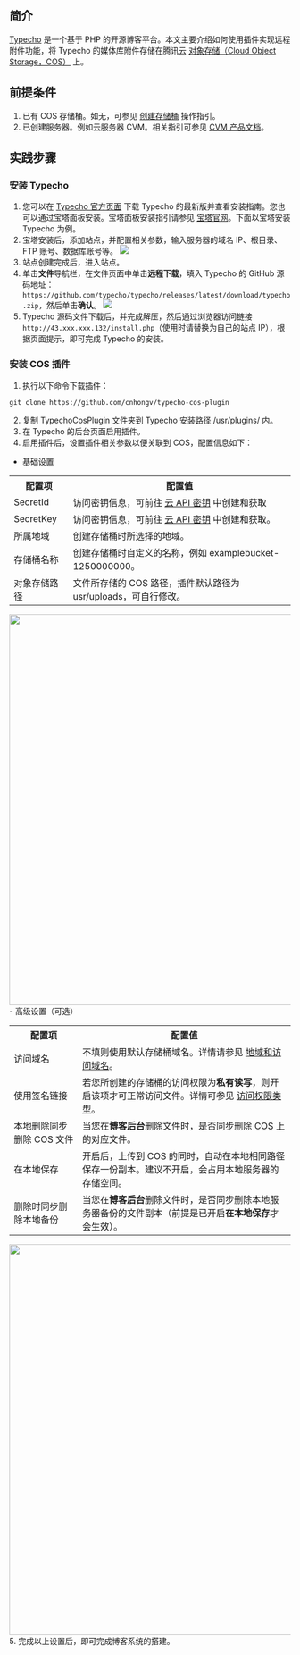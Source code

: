 ## 简介
[Typecho](https://typecho.org/) 是一个基于 PHP 的开源博客平台。本文主要介绍如何使用插件实现远程附件功能，将 Typecho 的媒体库附件存储在腾讯云 [对象存储（Cloud Object Storage，COS）](https://cloud.tencent.com/product/cos) 上。


## 前提条件
1. 已有 COS 存储桶。如无，可参见 [创建存储桶](https://cloud.tencent.com/document/product/436/13309) 操作指引。
2. 已创建服务器。例如云服务器 CVM。相关指引可参见 [CVM 产品文档](https://cloud.tencent.com/document/product/213)。




## 实践步骤

### 安装 Typecho
1. 您可以在 [Typecho 官方页面](http://typecho.org/download) 下载 Typecho 的最新版并查看安装指南。您也可以通过宝塔面板安装。宝塔面板安装指引请参见 [宝塔官网](https://www.bt.cn/)。下面以宝塔安装 Typecho 为例。
2. 宝塔安装后，添加站点，并配置相关参数，输入服务器的域名 IP、根目录、FTP 账号、数据库账号等。
![](https://qcloudimg.tencent-cloud.cn/raw/d2f1041e87750e292f7d0128f90fd5a7.png)
3. 站点创建完成后，进入站点。
4. 单击**文件**导航栏，在文件页面中单击**远程下载**，填入 Typecho 的 GitHub 源码地址：`https://github.com/typecho/typecho/releases/latest/download/typecho.zip`，然后单击**确认**。
![](https://qcloudimg.tencent-cloud.cn/raw/be8318b9ad5ffebb8a8955ff46009638.png)
5. Typecho 源码文件下载后，并完成解压，然后通过浏览器访问链接`http://43.xxx.xxx.132/install.php`（使用时请替换为自己的站点 IP），根据页面提示，即可完成 Typecho 的安装。

### 安装 COS 插件
1. 执行以下命令下载插件：
```
git clone https://github.com/cnhongv/typecho-cos-plugin
```
2. 复制 TypechoCosPlugin 文件夹到 Typecho 安装路径 /usr/plugins/ 内。
3. 在 Typecho 的后台页面启用插件。
4. 启用插件后，设置插件相关参数以便关联到 COS，配置信息如下：
 - 基础设置
<table>
   <tr>
      <th width="0%" >配置项</td>
      <th width="0%" >配置值</td>
   </tr>
   <tr>
      <td>SecretId</td>
      <td>访问密钥信息，可前往 <a href="https://console.cloud.tencent.com/capi">云 API 密钥</a> 中创建和获取</td>
   </tr>
   <tr>
      <td>SecretKey</td>
      <td>访问密钥信息，可前往 <a href="https://console.cloud.tencent.com/capi">云 API 密钥</a> 中创建和获取。</td>
   </tr>
   <tr>
      <td>所属地域</td>
      <td>创建存储桶时所选择的地域。</td>
   </tr>
   <tr>
      <td>存储桶名称</td>
      <td>创建存储桶时自定义的名称，例如 examplebucket-1250000000。</td>
   </tr>
   <tr>
      <td>对象存储路径</td>
      <td>文件所存储的 COS 路径，插件默认路径为 usr/uploads，可自行修改。</td>
   </tr>
</table>
<img style="width:700px; max-width: inherit;" src="https://qcloudimg.tencent-cloud.cn/raw/bcd04f122386c569cfeac1779572dab9.png" />
 - 高级设置（可选）
<table>
   <tr>
      <th width="0%" >配置项</td>
      <th width="0%" >配置值</td>
   </tr>
   <tr>
      <td>访问域名</td>
      <td>不填则使用默认存储桶域名。详情请参见 <a href="https://cloud.tencent.com/document/product/436/6224">地域和访问域名</a>。</td>
   </tr>
   <tr>
      <td>使用签名链接</td>
      <td>若您所创建的存储桶的访问权限为<b>私有读写</b>，则开启该项才可正常访问文件。详情可参见 <a href="https://cloud.tencent.com/document/product/436/13324#.E8.AE.BF.E9.97.AE.E6.9D.83.E9.99.90.E7.B1.BB.E5.9E.8B">访问权限类型</a>。</td>
   </tr>
   <tr>
      <td>本地删除同步删除 COS 文件</td>
      <td>当您在<b>博客后台</b>删除文件时，是否同步删除 COS 上的对应文件。</td>
   </tr>
   <tr>
      <td>在本地保存</td>
      <td>开启后，上传到 COS 的同时，自动在本地相同路径保存一份副本。建议不开启，会占用本地服务器的存储空间。</td>
   </tr>
   <tr>
      <td>删除时同步删除本地备份</td>
      <td>当您在<b>博客后台</b>删除文件时，是否同步删除本地服务器备份的文件副本（前提是已开启<b>在本地保存</b>才会生效）。</td>
   </tr>
</table>
<img style="width:700px; max-width: inherit;" src="https://qcloudimg.tencent-cloud.cn/raw/d18236891f7b60bcb21915949f5d975c.png" />
5. 完成以上设置后，即可完成博客系统的搭建。

